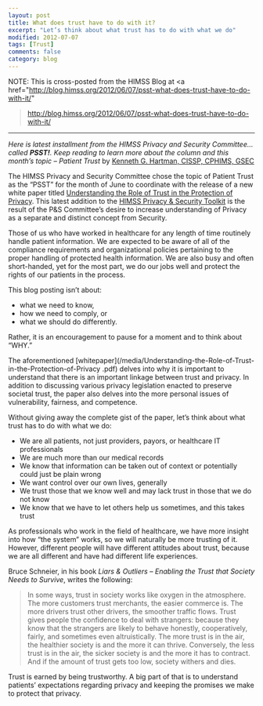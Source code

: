 ```yaml
---
layout: post
title: What does trust have to do with it?
excerpt: "Let’s think about what trust has to do with what we do"
modified: 2012-07-07
tags: [Trust]
comments: false
category: blog
---
```


NOTE: This is cross-posted from the HIMSS Blog at <a
href="http://blog.himss.org/2012/06/07/psst-what-does-trust-have-to-do-with-it/"
>http://blog.himss.org/2012/06/07/psst-what-does-trust-have-to-do-with-it/</a>

<hr>

<em>Here is latest installment from the HIMSS Privacy and Security
Committee…called **PSST!**. Keep reading to learn more about the column and
this month’s topic – Patient Trust </em>by <a
href="https://kennethghartman.com/">Kenneth G. Hartman, CISSP, CPHIMS, GSEC</a>

The HIMSS Privacy and Security Committee chose the topic of Patient Trust as
the “PSST” for the month of June to coordinate with the release of a new
white paper titled [Understanding the Role of Trust in the Protection of
Privacy](/media/Understanding-the-Role-of-Trust-in-the-Protection-of-Privacy.pdf
)</em>.  This latest addition to the <a
href="http://www.himss.org/library/healthcare-privacy-security/toolkit?navItemNu
mber=16480">HIMSS Privacy & Security Toolkit</a> is the result of the P&S
Committee’s desire to increase understanding of Privacy as a separate and
distinct concept from Security.

Those of us who have worked in healthcare for any length of time routinely
handle patient information.  We are expected to be aware of all of the
compliance requirements and organizational policies pertaining to the proper
handling of protected health information.  We are also busy and often
short-handed, yet for the most part, we do our jobs well and protect the rights
of our patients in the process.

This blog posting isn’t about:

* what we need to know,
* how we need to comply, or
* what we should do differently.

Rather, it is an encouragement to pause for a moment and to think about
“WHY.”

The aforementioned
[whitepaper](/media/Understanding-the-Role-of-Trust-in-the-Protection-of-Privacy
.pdf) delves into why it is important to understand that there is an important
linkage between trust and privacy.  In addition to discussing various privacy
legislation enacted to preserve societal trust, the paper also delves into the
more personal issues of vulnerability, fairness, and competence.

Without giving away the complete gist of the paper, let’s think about what
trust has to do with what we do:

* We are all patients, not just providers, payors, or healthcare IT
professionals
* We are much more than our medical records
* We know that information can be taken out of context or potentially could
just be plain wrong
* We want control over our own lives, generally
* We trust those that we know well and may lack trust in those that we do not
know
* We know that we have to let others help us sometimes, and this takes trust

As professionals who work in the field of healthcare, we have more insight into
how “the system” works, so we will naturally be more trusting of it.
However, different people will have different attitudes about trust, because we
are all different and have had different life experiences.

Bruce Schneier, in his book <em>Liars & Outliers – Enabling the Trust that
Society Needs to Survive</em>, writes the following:

> In some ways, trust in society works like oxygen in the atmosphere.  The more
customers trust merchants, the easier commerce is.  The more drivers trust
other drivers, the smoother traffic flows.  Trust gives people the confidence
to deal with strangers: because they know that the strangers are likely to
behave honestly, cooperatively, fairly, and sometimes even altruistically.  The
more trust is in the air, the healthier society is and the more it can thrive.
Conversely, the less trust is in the air, the sicker society is and the more it
has to contract.  And if the amount of trust gets too low, society withers and
dies.

Trust is earned by being trustworthy.  A big part of that is to understand
patients’ expectations regarding privacy and keeping the promises we make to
protect that privacy.
